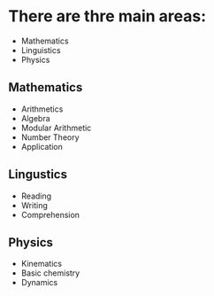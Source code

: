 # There are thre main areas:
- Mathematics
- Linguistics
- Physics

## Mathematics
- Arithmetics
- Algebra
- Modular Arithmetic
- Number Theory
- Application

## Lingustics
- Reading
- Writing
- Comprehension

## Physics
- Kinematics
- Basic chemistry
- Dynamics
